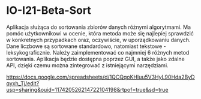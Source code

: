 # IO-I21-Beta-Sort

Aplikacja służąca do sortowania zbiorów danych różnymi algorytmami. Ma pomóc użytkownikowi w ocenie, która metoda może się najlepiej sprawdzić w konkretnych przypadkach oraz, oczywiście, w uporządkowaniu danych. Dane liczbowe są sortowane standardowo, natomiast tekstowe - leksykograficznie. Należy zaimplementować co najmniej 6 różnych metod sortowania. Aplikacja będzie dostępna poprzez GUI, a także jako zdalne API, dzięki czemu można zintegrować z istniejącymi narzędziami.

https://docs.google.com/spreadsheets/d/1QCQqoKHluu5V3HyL90Hda2ByDqyxh_Tj/edit?usp=sharing&ouid=117420526214722104198&rtpof=true&sd=true
